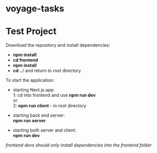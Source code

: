 # voyage-tasks

<!-- Your project's `readme` is as important to success as your code. For
this reason you should put as much care into its creation and maintenance
as you would any other component of the application. -->

<!-- If you are unsure of what should go into the `readme` let this article,
written by an experienced Chingu, be your starting point -
[Keys to a well written README](https://tinyurl.com/yk3wubft). -->

<!-- And before we go there's "one more thing"! Once you decide what to include
in your `readme` feel free to replace the text we've provided here. -->

<!-- > Own it & Make it your Own! -->

# Test Project

Download the repository and install dependencies:

- **npm install**
- **cd frontend**
- **npm install**
- **cd ..**/
  and return to root directory

To start the application:

- starting Next.js app:\
  1: cd into frontend and use **npm run dev**\
  or\
  2: **npm run client** - in root directory

- starting back end server:\
  **npm run server**

- starting both server and client:\
  **npm run dev**

_frontend devs should only install dependencies into the frontend folder_
